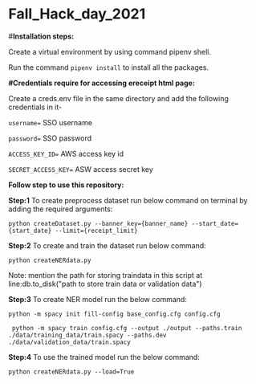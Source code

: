 # Fall_Hack_day_2021
 
 #**Installation steps:**
 
 Create a virtual environment by using command pipenv shell.
 
 Run the command `pipenv install` to install all the packages.
 
 **#Credentials require for accessing ereceipt html page:**
 
Create a creds.env file in the same directory and add the following credentials in it-

`username=` SSO username

`password=` SSO password

`ACCESS_KEY_ID=` AWS access key id

`SECRET_ACCESS_KEY=` ASW access secret key

**Follow step to use this repository:**

**Step:1** To create preprocess dataset run below command on terminal by adding the required arguments:

`python createDataset.py --banner_key={banner_name} --start_date={start_date} --limit={receipt_limit}`

**Step:2** To create and train the dataset run below command:

` python createNERdata.py `

 Note: mention the path for storing traindata in this script at line:db.to_disk("path to store train data or validation data")
 
 **Step:3** To create NER model run the below command:
 
 `python -m spacy init fill-config base_config.cfg config.cfg`
 
` python -m spacy train config.cfg --output ./output --paths.train ./data/training_data/train.spacy --paths.dev ./data/validation_data/train.spacy`
 
 **Step:4** To use the trained model run the below command:
 
 `python createNERdata.py --load=True` 
 
